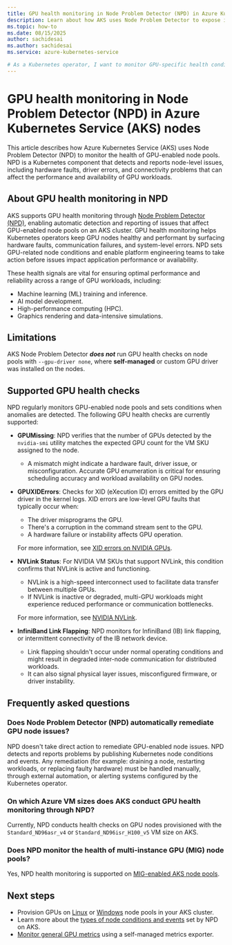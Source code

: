 ```yaml
---
title: GPU health monitoring in Node Problem Detector (NPD) in Azure Kubernetes Service (AKS) nodes
description: Learn about how AKS uses Node Problem Detector to expose issues on GPU-enabled nodes.
ms.topic: how-to
ms.date: 08/15/2025
author: sachidesai
ms.author: sachidesai
ms.service: azure-kubernetes-service

# As a Kubernetes operator, I want to monitor GPU-specific health conditions using Node Problem Detector (NPD), so that I can detect and respond to hardware or connectivity issues affecting GPU nodes, ensuring high performance and stability for GPU workloads.
---
```


# GPU health monitoring in Node Problem Detector (NPD) in Azure Kubernetes Service (AKS) nodes

This article describes how Azure Kubernetes Service (AKS) uses Node Problem Detector (NPD) to monitor the health of GPU-enabled node pools. NPD is a Kubernetes component that detects and reports node-level issues, including hardware faults, driver errors, and connectivity problems that can affect the performance and availability of GPU workloads.

## About GPU health monitoring in NPD

AKS supports GPU health monitoring through [Node Problem Detector (NPD)](./node-problem-detector.md), enabling automatic detection and reporting of issues that affect GPU-enabled node pools on an AKS cluster. GPU health monitoring helps Kubernetes operators keep GPU nodes healthy and performant by surfacing hardware faults, communication failures, and system-level errors. NPD sets GPU-related node conditions and enable platform engineering teams to take action before issues impact application performance or availability.

These health signals are vital for ensuring optimal performance and reliability across a range of GPU workloads, including:

* Machine learning (ML) training and inference.
* AI model development.
* High-performance computing (HPC).
* Graphics rendering and data-intensive simulations.

## Limitations

AKS Node Problem Detector ***does not*** run GPU health checks on node pools with `--gpu-driver none`, where **self-managed** or custom GPU driver was installed on the nodes.

## Supported GPU health checks

NPD regularly monitors GPU-enabled node pools and sets conditions when anomalies are detected. The following GPU health checks are currently supported:

* **GPUMissing**: NPD verifies that the number of GPUs detected by the `nvidia-smi` utility matches the expected GPU count for the VM SKU assigned to the node.
  * A mismatch might indicate a hardware fault, driver issue, or misconfiguration. Accurate GPU enumeration is critical for ensuring scheduling accuracy and workload availability on GPU nodes.

* **GPUXIDErrors**: Checks for XID (eXecution ID) errors emitted by the GPU driver in the kernel logs. XID errors are low-level GPU faults that typically occur when:
  * The driver misprograms the GPU.
  * There's a corruption in the command stream sent to the GPU.
  * A hardware failure or instability affects GPU operation.

  For more information, see [XID errors on NVIDIA GPUs](https://docs.nvidia.com/deploy/xid-errors/index.html).

* **NVLink Status**: For NVIDIA VM SKUs that support NVLink, this condition confirms that NVLink is active and functioning.
  * NVLink is a high-speed interconnect used to facilitate data transfer between multiple GPUs.
  * If NVLink is inactive or degraded, multi-GPU workloads might experience reduced performance or communication bottlenecks.

  For more information, see [NVIDIA NVLink](https://www.nvidia.com/data-center/nvlink/).

* **InfiniBand Link Flapping**: NPD monitors for InfiniBand (IB) link flapping, or intermittent connectivity of the IB network device.
  * Link flapping shouldn't occur under normal operating conditions and might result in degraded inter-node communication for distributed workloads.
  * It can also signal physical layer issues, misconfigured firmware, or driver instability.

## Frequently asked questions

### Does Node Problem Detector (NPD) automatically remediate GPU node issues?

NPD doesn't take direct action to remediate GPU-enabled node issues. NPD detects and reports problems by publishing Kubernetes node conditions and events. Any remediation (for example: draining a node, restarting workloads, or replacing faulty hardware) must be handled manually, through external automation, or alerting systems configured by the Kubernetes operator.

### On which Azure VM sizes does AKS conduct GPU health monitoring through NPD?

Currently, NPD conducts health checks on GPU nodes provisioned with the `Standard_ND96asr_v4` or `Standard_ND96isr_H100_v5` VM size on AKS.

### Does NPD monitor the health of multi-instance GPU (MIG) node pools?

Yes, NPD health monitoring is supported on [MIG-enabled AKS node pools](./gpu-multi-instance.md).

## Next steps

* Provision GPUs on [Linux](./use-nvidia-gpu.md) or [Windows](./use-windows-gpu.md) node pools in your AKS cluster.
* Learn more about the [types of node conditions and events](./node-problem-detector.md) set by NPD on AKS.
* [Monitor general GPU metrics](./monitor-gpu-metrics.md) using a self-managed metrics exporter.
